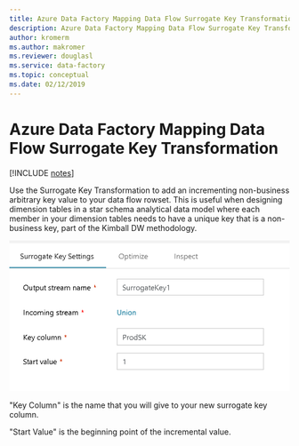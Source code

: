 ```yaml
---
title: Azure Data Factory Mapping Data Flow Surrogate Key Transformation
description: Azure Data Factory Mapping Data Flow Surrogate Key Transformation
author: kromerm
ms.author: makromer
ms.reviewer: douglasl
ms.service: data-factory
ms.topic: conceptual
ms.date: 02/12/2019
---
```


# Azure Data Factory Mapping Data Flow Surrogate Key Transformation

[!INCLUDE [notes](../../includes/data-factory-data-flow-preview.md)]

Use the Surrogate Key Transformation to add an incrementing non-business arbitrary key value to your data flow rowset. This is useful when designing dimension tables in a star schema analytical data model where each member in your dimension tables needs to have a unique key that is a non-business key, part of the Kimball DW methodology.

![Surrogate Key Transform](media/data-flow/surrogate.png "Surrogate Key Transformation")

"Key Column" is the name that you will give to your new surrogate key column.

"Start Value" is the beginning point of the incremental value.
